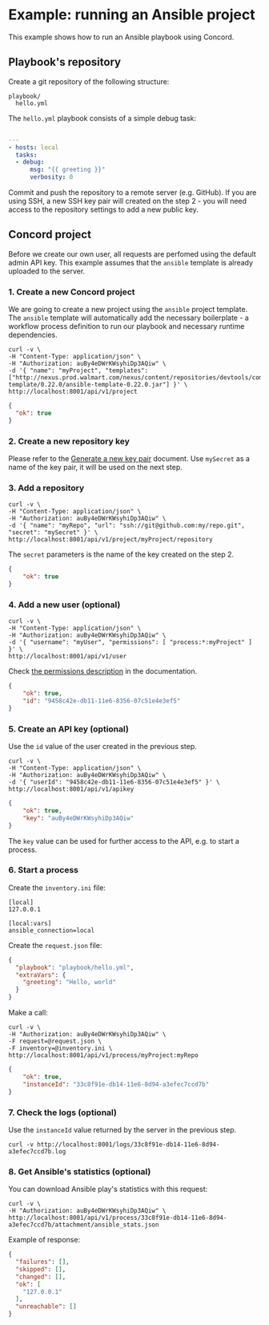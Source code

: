# Example: running an Ansible project

This example shows how to run an Ansible playbook using Concord.

## Playbook's repository

Create a git repository of the following structure:

```
playbook/
  hello.yml
```

The `hello.yml` playbook consists of a simple debug task:

```yaml

---
- hosts: local
  tasks:
  - debug:
      msg: "{{ greeting }}"
      verbosity: 0
```

Commit and push the repository to a remote server (e.g. GitHub). If you are using SSH, a
new SSH key pair will created on the step 2 - you will need access to the repository
settings to add a new public key.

## Concord project

Before we create our own user, all requests are perfomed using the default admin API key.
This example assumes that the `ansible` template is already uploaded to the server.

### 1. Create a new Concord project

We are going to create a new project using the `ansible` project template. The `ansible` template
will automatically add the necessary boilerplate - a workflow process definition to run our playbook
and necessary runtime dependencies.

```
curl -v \
-H "Content-Type: application/json" \
-H "Authorization: auBy4eDWrKWsyhiDp3AQiw" \
-d '{ "name": "myProject", "templates": ["http://nexus.prod.walmart.com/nexus/content/repositories/devtools/com/walmartlabs/concord/plugins/basic/ansible-template/0.22.0/ansible-template-0.22.0.jar"] }' \
http://localhost:8001/api/v1/project
```

```json
{
  "ok": true
}
```

### 2. Create a new repository key

Please refer to the [Generate a new key pair](http://concord.walmart.com/docs/api/secret.html#generate-a-new-key-pair) document.
Use `mySecret` as a name of the key pair, it will be used on the next step.

### 3. Add a repository

```
curl -v \
-H "Content-Type: application/json" \
-H "Authorization: auBy4eDWrKWsyhiDp3AQiw" \
-d '{ "name": "myRepo", "url": "ssh://git@github.com:my/repo.git", "secret": "mySecret" }' \
http://localhost:8001/api/v1/project/myProject/repository
```

The `secret` parameters is the name of the key created on the step 2.

```json
{
    "ok": true
}
```

### 4. Add a new user (optional)

```
curl -v \
-H "Content-Type: application/json" \
-H "Authorization: auBy4eDWrKWsyhiDp3AQiw" \
-d '{ "username": "myUser", "permissions": [ "process:*:myProject" ] }' \
http://localhost:8001/api/v1/user
```

Check [the permissions description](http://concord.walmart.com/docs/api/security.md#permissions) in the documentation.

```json
{
    "ok": true,
    "id": "9458c42e-db11-11e6-8356-07c51e4e3ef5"
}
```

### 5. Create an API key (optional)

Use the `id` value of the user created in the previous step.

```
curl -v \
-H "Content-Type: application/json" \
-H "Authorization: auBy4eDWrKWsyhiDp3AQiw" \
-d '{ "userId": "9458c42e-db11-11e6-8356-07c51e4e3ef5" }' \
http://localhost:8001/api/v1/apikey
```

```json
{
    "ok": true,
    "key": "auBy4eDWrKWsyhiDp3AQiw"
}
```

The `key` value can be used for further access to the API, e.g. to start a process.

### 6. Start a process

Create the `inventory.ini` file:

```text
[local]
127.0.0.1

[local:vars]
ansible_connection=local
```

Create the `request.json` file:

```json
{
  "playbook": "playbook/hello.yml",
  "extraVars": {
    "greeting": "Hello, world"
  }
}
```

Make a call:

```
curl -v \
-H "Authorization: auBy4eDWrKWsyhiDp3AQiw" \
-F request=@request.json \
-F inventory=@inventory.ini \
http://localhost:8001/api/v1/process/myProject:myRepo
```

```json
{
    "ok": true,
    "instanceId": "33c8f91e-db14-11e6-8d94-a3efec7ccd7b"
}
```

### 7. Check the logs (optional)

Use the `instanceId` value returned by the server in the previous step.

```
curl -v http://localhost:8001/logs/33c8f91e-db14-11e6-8d94-a3efec7ccd7b.log
```

### 8. Get Ansible's statistics (optional)

You can download Ansible play's statistics with this request:

```
curl -v \
-H "Authorization: auBy4eDWrKWsyhiDp3AQiw" \
http://localhost:8001/api/v1/process/33c8f91e-db14-11e6-8d94-a3efec7ccd7b/attachment/ansible_stats.json
```

Example of response:

```json
{
  "failures": [], 
  "skipped": [], 
  "changed": [], 
  "ok": [
    "127.0.0.1"
  ], 
  "unreachable": []
}
```